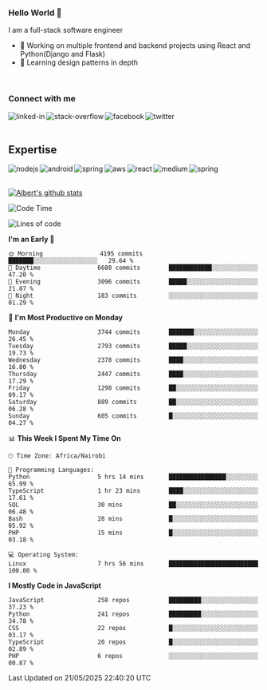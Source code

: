 

### Hello World 👋
I am a full-stack software engineer
- 🔭 Working on multiple frontend and backend projects using React and Python(Django and Flask)
- 🌱 Learning design patterns in depth

<br>

### Connect with me

[<img align="left" alt="linked-in" src="https://img.shields.io/badge/linkedin-%230077B5.svg?&style=for-the-badge&logo=linkedin&logoColor=white" />](https://www.linkedin.com/in/albert-byrone/)

<!-- [<img align="left" alt="medium" src="https://img.shields.io/badge/medium-%2312100E.svg?&style=for-the-badge&logo=medium&logoColor=white" />](https://56faisal.medium.com/) -->

[<img align="left" alt="stack-overflow" src="https://img.shields.io/badge/stack%20overflow-FE7A16?logo=stack-overflow&logoColor=white&style=for-the-badge" />](https://stackoverflow.com/users/11916317/albert-byrone)

[<img align="left" alt="facebook" src="https://img.shields.io/badge/facebook-%231877F2.svg?&style=for-the-badge&logo=facebook&logoColor=white" />](https://web.facebook.com/albert.byrone.1/)

[<img align="left" alt="twitter" src="https://img.shields.io/badge/twitter-%231DA1F2.svg?&style=for-the-badge&logo=twitter&logoColor=white" />](https://twitter.com/byrone_albert)

<br>

<br>

## Expertise
<img align="left" alt="nodejs" src="https://img.shields.io/badge/python%20-%2343853D.svg?&style=for-the-badge&logo=node.js&logoColor=white" />
<img align="left" alt="android" src="https://img.shields.io/badge/Flask-3DDC84?logo=android&logoColor=white&style=for-the-badge" />
<img align="left" alt="spring" src="https://img.shields.io/badge/drf%20-%236DB33F.svg?&style=for-the-badge&logo=spring&logoColor=white" />
<img align="left" alt="aws" src="https://img.shields.io/badge/django%20AWS-%23232F3E?logo=amazon-aws&logoColor=white&style=for-the-badge" />
<img align="left" alt="react" src="https://img.shields.io/badge/react%20-%2320232a.svg?&style=for-the-badge&logo=react&logoColor=%2361DAFB" />
<img align="left" alt="medium" src="https://img.shields.io/badge/Angular-%23316192.svg?&style=for-the-badge&logo=postgresql&logoColor=white" />
<img align="left" alt="spring" src="https://img.shields.io/badge/Javascript%20-%236DB33F.svg?&style=for-the-badge&logo=spring&logoColor=white" />
<br>
<br>


[![Albert's github stats](https://github-readme-stats.vercel.app/api?username=Albert-Byrone&count_private=true&show_icons=true&theme=radical&hide_rank=false)](https://github.com/anuraghazra/github-readme-stats)

<!-- [![Top Langs](https://github-readme-stats.vercel.app/api/top-langs/?username=Albert-Byrone&layout=compact)](https://github.com/anuraghazra/github-readme-stats) -->

<!--
**Albert-Byrone/Albert-Byrone** is a ✨ _special_ ✨ repository because its `README.md` (this file) appears on your GitHub profile.

Here are some ideas to get you started:

- 🔭 I’m currently working on ...
- 🌱 I’m currently learning ...
- 👯 I’m looking to collaborate on ...
- 🤔 I’m looking for help with ...
- 💬 Ask me about ...
- 📫 How to reach me: ...
- 😄 Pronouns: ...
- ⚡ Fun fact: ...
-->


<!--START_SECTION:waka-->
![Code Time](http://img.shields.io/badge/Code%20Time-1%2C860%20hrs%2022%20mins-blue)

![Lines of code](https://img.shields.io/badge/From%20Hello%20World%20I%27ve%20Written-85.2%20million%20lines%20of%20code-blue)

**I'm an Early 🐤** 

```text
🌞 Morning                4195 commits        ███████░░░░░░░░░░░░░░░░░░   29.64 % 
🌆 Daytime                6680 commits        ████████████░░░░░░░░░░░░░   47.20 % 
🌃 Evening                3096 commits        █████░░░░░░░░░░░░░░░░░░░░   21.87 % 
🌙 Night                  183 commits         ░░░░░░░░░░░░░░░░░░░░░░░░░   01.29 % 
```
📅 **I'm Most Productive on Monday** 

```text
Monday                   3744 commits        ███████░░░░░░░░░░░░░░░░░░   26.45 % 
Tuesday                  2793 commits        █████░░░░░░░░░░░░░░░░░░░░   19.73 % 
Wednesday                2378 commits        ████░░░░░░░░░░░░░░░░░░░░░   16.80 % 
Thursday                 2447 commits        ████░░░░░░░░░░░░░░░░░░░░░   17.29 % 
Friday                   1298 commits        ██░░░░░░░░░░░░░░░░░░░░░░░   09.17 % 
Saturday                 889 commits         ██░░░░░░░░░░░░░░░░░░░░░░░   06.28 % 
Sunday                   605 commits         █░░░░░░░░░░░░░░░░░░░░░░░░   04.27 % 
```


📊 **This Week I Spent My Time On** 

```text
🕑︎ Time Zone: Africa/Nairobi

💬 Programming Languages: 
Python                   5 hrs 14 mins       ████████████████░░░░░░░░░   65.99 % 
TypeScript               1 hr 23 mins        ████░░░░░░░░░░░░░░░░░░░░░   17.61 % 
SQL                      30 mins             ██░░░░░░░░░░░░░░░░░░░░░░░   06.48 % 
Bash                     28 mins             █░░░░░░░░░░░░░░░░░░░░░░░░   05.92 % 
PHP                      15 mins             █░░░░░░░░░░░░░░░░░░░░░░░░   03.18 % 

💻 Operating System: 
Linux                    7 hrs 56 mins       █████████████████████████   100.00 % 
```

**I Mostly Code in JavaScript** 

```text
JavaScript               258 repos           █████████░░░░░░░░░░░░░░░░   37.23 % 
Python                   241 repos           █████████░░░░░░░░░░░░░░░░   34.78 % 
CSS                      22 repos            █░░░░░░░░░░░░░░░░░░░░░░░░   03.17 % 
TypeScript               20 repos            █░░░░░░░░░░░░░░░░░░░░░░░░   02.89 % 
PHP                      6 repos             ░░░░░░░░░░░░░░░░░░░░░░░░░   00.87 % 
```




 Last Updated on 21/05/2025 22:40:20 UTC
<!--END_SECTION:waka-->

